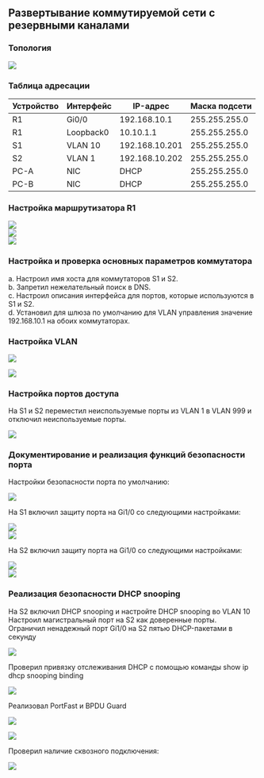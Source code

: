 ## Развертывание коммутируемой сети с резервными каналами  

### 	Топология
![](https://github.com/permakov/otus/blob/main/lab9/Schema.jpg)   

### 	Таблица адресации  

Устройство |	Интерфейс	| IP-адрес |	Маска подсети
---------- | ---------- | ------- |--------------
R1 |	Gi0/0 | 192.168.10.1 |	255.255.255.0
R1 |	Loopback0 | 10.10.1.1 |	255.255.255.0
S1 |	VLAN 10 | 192.168.10.201 |	255.255.255.0
S2 |	VLAN 1 |	192.168.10.202	| 255.255.255.0
PC-A |	NIC |	DHCP |	255.255.255.0
PC-B |	NIC |	DHCP|	255.255.255.0

### Настройка маршрутизатора R1

![](https://github.com/permakov/otus/blob/main/lab9/R1.jpg)  
![](https://github.com/permakov/otus/blob/main/lab9/R2.jpg)  
![](https://github.com/permakov/otus/blob/main/lab9/R1_br.jpg)  

### Настройка и проверка основных параметров коммутатора  

a.	Настроил имя хоста для коммутаторов S1 и S2.  
b.	Запретил нежелательный поиск в DNS.  
c.	Настроил описания интерфейса для портов, которые используются в S1 и S2.  
d.	Установил для шлюза по умолчанию для VLAN управления значение 192.168.10.1 на обоих коммутаторах.  

### Настройка VLAN

![](https://github.com/permakov/otus/blob/main/lab9/Trunk.jpg)  
  
![](https://github.com/permakov/otus/blob/main/lab9/Trunk_2.jpg)  


### Настройка портов доступа  

На S1 и S2 переместил неиспользуемые порты из VLAN 1 в VLAN 999 и отключил неиспользуемые порты.  

![](https://github.com/permakov/otus/blob/main/lab9/Port_status.jpg)  

### Документирование и реализация функций безопасности порта  
  
Настройки безопасности порта по умолчанию:  
  
![](https://github.com/permakov/otus/blob/main/lab9/Default_PS.jpg)  

На S1 включил защиту порта на Gi1/0 со следующими настройками:  
  
![](https://github.com/permakov/otus/blob/main/lab9/PS_S1.jpg)  
![](https://github.com/permakov/otus/blob/main/lab9/PS_S1_mac.jpg)  
  
  
На S2 включил защиту порта на Gi1/0 со следующими настройками:  
  
![](https://github.com/permakov/otus/blob/main/lab9/PS_S2.jpg)  
![](https://github.com/permakov/otus/blob/main/lab9/PS_S2_mac.jpg)  
  
### Реализация безопасности DHCP snooping  
  
На S2 включил DHCP snooping и настройте DHCP snooping во VLAN 10  
Настроил магистральный порт на S2 как доверенные порты.  
Ограничил ненадежный порт Gi1/0 на S2 пятью DHCP-пакетами в секунду
  
![](https://github.com/permakov/otus/blob/main/lab9/DHCP_snooping.jpg)  

Проверил привязку отслеживания DHCP с помощью команды show ip dhcp snooping binding  
  
![](https://github.com/permakov/otus/blob/main/lab9/DHCP_snooping_bind.jpg)  

Реализовал PortFast и BPDU Guard  

![](https://github.com/permakov/otus/blob/main/lab9/Spanning-S1.jpg)  

![](https://github.com/permakov/otus/blob/main/lab9/Spanning-S2.jpg)  

Проверил наличие сквозного ⁪подключения:   

![](https://github.com/permakov/otus/blob/main/lab9/ping.jpg)  


  

  


